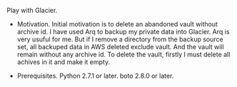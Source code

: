 Play with Glacier.

- Motivation.
Initial motivation is to delete an abandoned vault without archive id.
I have used Arq to backup my private data into Glacier.
Arq is very usuful for me.
But if I remove a directory from the backup source set, all backuped data in AWS deleted exclude vault.
And the vault will remain without any archive id.
To delete the vault, firstly I must delete all achives in it and make it empty.

- Prerequisites.
Python 2.7.1 or later.
boto 2.8.0 or later.
